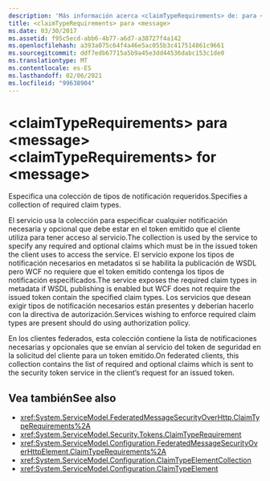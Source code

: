 ```yaml
---
description: 'Más información acerca <claimTypeRequirements> de: para <message>'
title: <claimTypeRequirements> para <message>
ms.date: 03/30/2017
ms.assetid: f95c5ecd-abb6-4b77-a6d7-a38727f4a142
ms.openlocfilehash: a393a075c64f4a46e5ac055b3c417514861c9661
ms.sourcegitcommit: ddf7edb67715a5b9a45e3dd44536dabc153c1de0
ms.translationtype: MT
ms.contentlocale: es-ES
ms.lasthandoff: 02/06/2021
ms.locfileid: "99638904"
---
```

# <a name="claimtyperequirements-for-message"></a><span data-ttu-id="32db2-103">\<claimTypeRequirements> para \<message></span><span class="sxs-lookup"><span data-stu-id="32db2-103">\<claimTypeRequirements> for \<message></span></span>

<span data-ttu-id="32db2-104">Especifica una colección de tipos de notificación requeridos.</span><span class="sxs-lookup"><span data-stu-id="32db2-104">Specifies a collection of required claim types.</span></span>  
  
 <span data-ttu-id="32db2-105">El servicio usa la colección para especificar cualquier notificación necesaria y opcional que debe estar en el token emitido que el cliente utiliza para tener acceso al servicio.</span><span class="sxs-lookup"><span data-stu-id="32db2-105">The collection is used by the service to specify any required and optional claims which must be in the issued token the client uses to access the service.</span></span> <span data-ttu-id="32db2-106">El servicio expone los tipos de notificación necesarios en metadatos si se habilita la publicación de WSDL pero WCF no requiere que el token emitido contenga los tipos de notificación especificados.</span><span class="sxs-lookup"><span data-stu-id="32db2-106">The service exposes the required claim types in metadata if WSDL publishing is enabled but WCF does not require the issued token contain the specified claim types.</span></span> <span data-ttu-id="32db2-107">Los servicios que desean exigir tipos de notificación necesarios están presentes y deberían hacerlo con la directiva de autorización.</span><span class="sxs-lookup"><span data-stu-id="32db2-107">Services wishing to enforce required claim types are present should do using authorization policy.</span></span>  
  
 <span data-ttu-id="32db2-108">En los clientes federados, esta colección contiene la lista de notificaciones necesarias y opcionales que se envían al servicio del token de seguridad en la solicitud del cliente para un token emitido.</span><span class="sxs-lookup"><span data-stu-id="32db2-108">On federated clients, this collection contains the list of required and optional claims which is sent to the security token service in the client’s request for an issued token.</span></span>  
  
## <a name="see-also"></a><span data-ttu-id="32db2-109">Vea también</span><span class="sxs-lookup"><span data-stu-id="32db2-109">See also</span></span>

- <xref:System.ServiceModel.FederatedMessageSecurityOverHttp.ClaimTypeRequirements%2A>
- <xref:System.ServiceModel.Security.Tokens.ClaimTypeRequirement>
- <xref:System.ServiceModel.Configuration.FederatedMessageSecurityOverHttpElement.ClaimTypeRequirements%2A>
- <xref:System.ServiceModel.Configuration.ClaimTypeElementCollection>
- <xref:System.ServiceModel.Configuration.ClaimTypeElement>
